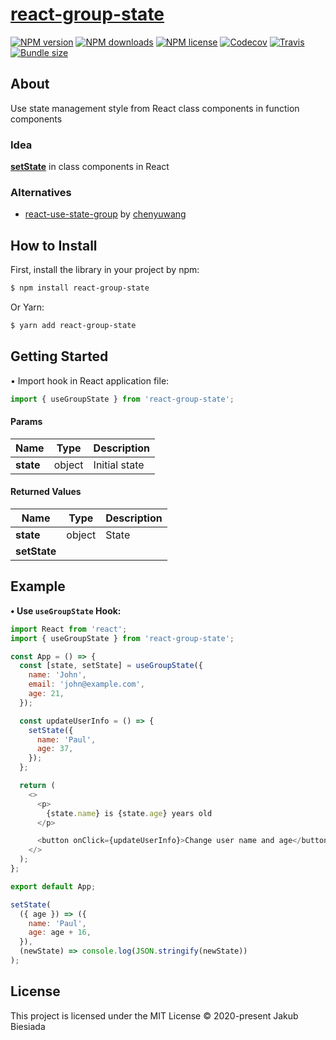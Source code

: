 # [react-group-state](https://github.com/cool-hooks/react-group-state)

[![NPM version](http://img.shields.io/npm/v/react-group-state?style=flat-square)](https://www.npmjs.com/package/react-group-state)
[![NPM downloads](http://img.shields.io/npm/dm/react-group-state?style=flat-square)](https://www.npmjs.com/package/react-group-state)
[![NPM license](https://img.shields.io/npm/l/react-group-state?style=flat-square)](https://www.npmjs.com/package/react-group-state)
[![Codecov](https://img.shields.io/codecov/c/github/cool-hooks/react-group-state?style=flat-square)](https://codecov.io/gh/cool-hooks/react-group-state)
[![Travis](https://img.shields.io/travis/cool-hooks/react-group-state/master?style=flat-square)](https://travis-ci.org/cool-hooks/react-group-state)
[![Bundle size](https://img.shields.io/bundlephobia/min/react-group-state?style=flat-square)](https://bundlephobia.com/result?p=react-group-state)

## About

Use state management style from React class components in function components

### Idea

[**setState**](https://reactjs.org/docs/react-component.html#setstate) in class components in React

### Alternatives

- [react-use-state-group](https://www.npmjs.com/package/react-use-state-group/) by [chenyuwang](https://www.npmjs.com/~chenyuwang/)

## How to Install

First, install the library in your project by npm:

```sh
$ npm install react-group-state
```

Or Yarn:

```sh
$ yarn add react-group-state
```

## Getting Started

• Import hook in React application file:

```js
import { useGroupState } from 'react-group-state';
```

#### Params

| Name      | Type   | Description   |
| --------- | ------ | ------------- |
| **state** | object | Initial state |

#### Returned Values

| Name         | Type   | Description |
| ------------ | ------ | ----------- |
| **state**    | object | State       |
| **setState** |        |             |

## Example

**• Use `useGroupState` Hook:**

```js
import React from 'react';
import { useGroupState } from 'react-group-state';

const App = () => {
  const [state, setState] = useGroupState({
    name: 'John',
    email: 'john@example.com',
    age: 21,
  });

  const updateUserInfo = () => {
    setState({
      name: 'Paul',
      age: 37,
    });
  };

  return (
    <>
      <p>
        {state.name} is {state.age} years old
      </p>

      <button onClick={updateUserInfo}>Change user name and age</button>
    </>
  );
};

export default App;
```

```js
setState(
  ({ age }) => ({
    name: 'Paul',
    age: age + 16,
  }),
  (newState) => console.log(JSON.stringify(newState))
);
```

## License

This project is licensed under the MIT License © 2020-present Jakub Biesiada
